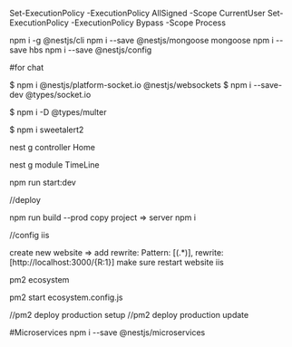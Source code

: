Set-ExecutionPolicy -ExecutionPolicy AllSigned -Scope CurrentUser 
Set-ExecutionPolicy -ExecutionPolicy Bypass -Scope Process

npm i -g @nestjs/cli
npm i --save @nestjs/mongoose mongoose
npm i --save hbs
npm i --save @nestjs/config

#for chat

$ npm i @nestjs/platform-socket.io @nestjs/websockets
$ npm i --save-dev @types/socket.io

$ npm i -D @types/multer

$ npm i sweetalert2



nest g controller Home



nest g module TimeLine

npm run start:dev


//deploy

npm run build --prod
copy project => server
npm i

//config iis

create new website => add rewrite: Pattern: [(.*)], rewrite: [http://localhost:3000/{R:1}] 
make sure restart website iis

pm2 ecosystem

pm2 start ecosystem.config.js


//pm2 deploy production setup
//pm2 deploy production update

#Microservices
npm i --save @nestjs/microservices
